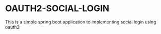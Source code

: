 # OAUTH2-SOCIAL-LOGIN

This is a simple spring boot application to implementing social login using oauth2